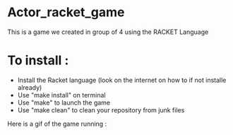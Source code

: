 # Actor_racket_game
This is a game we created in group of 4 using the RACKET Language 

# To install :
- Install the Racket language (look on the internet on how to if not installe already)
- Use "make install" on terminal
- Use "make" to launch the game
- Use "make clean" to clean your repository from junk files

Here is a gif of the game running :

[logo]:  https://github.com/mamghar001/Actor_racket_game/blob/master/remonte_remps.gif
